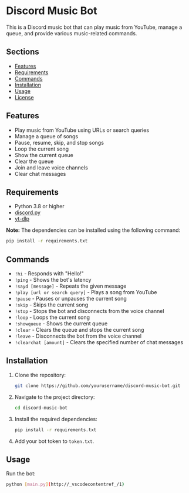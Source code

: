 # Discord Music Bot

This is a Discord music bot that can play music from YouTube, manage a queue, and provide various music-related commands.

## Sections

- [Features](#features)
- [Requirements](#requirements)
- [Commands](#commands)
- [Installation](#installation)
- [Usage](#usage)
- [License](#license)

## Features

- Play music from YouTube using URLs or search queries
- Manage a queue of songs
- Pause, resume, skip, and stop songs
- Loop the current song
- Show the current queue
- Clear the queue
- Join and leave voice channels
- Clear chat messages

## Requirements

- Python 3.8 or higher
- [discord.py](https://pypi.org/project/discord.py/)
- [yt-dlp](https://pypi.org/project/youtube-dl/)

**Note:** The dependencies can be installed using the following command:
```sh
pip install -r requirements.txt
```

## Commands

- `!hi` - Responds with "Hello!"
- `!ping` - Shows the bot's latency
- `!sayd [message]` - Repeats the given message
- `!play [url or search query]` - Plays a song from YouTube
- `!pause` - Pauses or unpauses the current song
- `!skip` - Skips the current song
- `!stop` - Stops the bot and disconnects from the voice channel
- `!loop` - Loops the current song
- `!showqueue` - Shows the current queue
- `!clear` - Clears the queue and stops the current song
- `!leave` - Disconnects the bot from the voice channel
- `!clearchat [amount]` - Clears the specified number of chat messages

## Installation

1. Clone the repository:
    ```sh
    git clone https://github.com/yourusername/discord-music-bot.git
    ```
2. Navigate to the project directory:
    ```sh
    cd discord-music-bot
    ```
3. Install the required dependencies:
    ```sh
    pip install -r requirements.txt
    ```
4. Add your bot token to `token.txt`.

## Usage

Run the bot:
```sh
python [main.py](http://_vscodecontentref_/1)